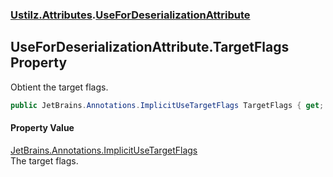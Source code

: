 ### [Ustilz.Attributes](Ustilz.Attributes.md 'Ustilz.Attributes').[UseForDeserializationAttribute](Ustilz.Attributes.UseForDeserializationAttribute.md 'Ustilz.Attributes.UseForDeserializationAttribute')

## UseForDeserializationAttribute.TargetFlags Property

Obtient the target flags.

```csharp
public JetBrains.Annotations.ImplicitUseTargetFlags TargetFlags { get; set; }
```

#### Property Value
[JetBrains.Annotations.ImplicitUseTargetFlags](https://docs.microsoft.com/en-us/dotnet/api/JetBrains.Annotations.ImplicitUseTargetFlags 'JetBrains.Annotations.ImplicitUseTargetFlags')  
The target flags.